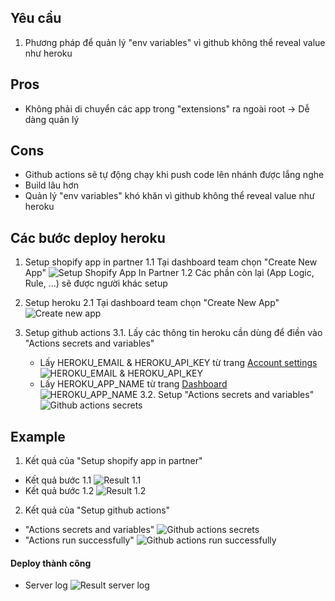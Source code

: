 ## Yêu cầu
1. Phương pháp để quản lý "env variables" vì github không thể reveal value như heroku 

## Pros
- Không phải di chuyển các app trong "extensions" ra ngoài root -> Dễ dàng quản lý

## Cons
- Github actions sẽ tự động chạy khi push code lên nhánh được lắng nghe
- Build lâu hơn
- Quản lý "env variables" khó khăn vì github không thể reveal value như heroku

## Các bước deploy heroku

1. Setup shopify app in partner
  1.1 Tại dashboard team chọn "Create New App" ![Setup Shopify App In Partner](./images/setup-shopify-app-in-partner.png)
  1.2 Các phần còn lại (App Logic, Rule, ...) sẽ được người khác setup

2. Setup heroku
  2.1 Tại dashboard team chọn "Create New App" ![Create new app](./images/create-app-heroku.png)

3. Setup github actions
  3.1. Lấy các thông tin heroku cần dùng để điền vào "Actions secrets and variables"
    - Lấy HEROKU_EMAIL & HEROKU_API_KEY từ trang [Account settings](https://dashboard.heroku.com/account) ![HEROKU_EMAIL & HEROKU_API_KEY](./images/heroku_email_n_api_key.png)
    - Lấy HEROKU_APP_NAME từ trang [Dashboard](https://dashboard.heroku.com/) ![HEROKU_APP_NAME](./images/heroku_app_name.png)
  3.2. Setup "Actions secrets and variables" ![Github actions secrets](./images/github-actions-secrets.png)

## Example
1. Kết quả của "Setup shopify app in partner"
  - Kết quả bước 1.1 ![Result 1.1](./images/result-1.1.png)
  - Kết quả bước 1.2 ![Result 1.2](./images/result-1.2.png)

2. Kết quả của "Setup github actions"
  - "Actions secrets and variables" ![Github actions secrets](./images/result_setup_github_actions.png)
  - "Actions run successfully" ![Github actions run successfully](./images/result_github_actions_run_successfully.png)

#### Deploy thành công
- Server log ![Result server log](./images/result-server-log.png)